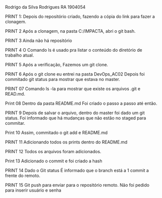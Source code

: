 Rodrigo da Silva Rodrigues
RA 1904054

PRINT 1: 
Depois do repositório criado, fazendo a cópia do link para fazer a clonagem.

PRINT 2
Após a clonagem, na pasta C:/IMPACTA, abri o git bash.

PRINT 3
Ainda não há repositório

PRINT 4
O Comando ls é usado pra listar o conteúdo do diretório de trabalho atual.

PRINT 5
Após a verificação, 
Fazemos um git clone.

PRINT 6
Após o git clone eu entrei na pasta DevOps_AC02
Depois foi commitado git status para mostrar que estava no master.

PRINT 07
Comando ls -la para mostrar que existe os arquivos .git e READ.md.

Print 08
Dentro da pasta README.md 
Foi criado o passo a passo até então.

PRINT 9
Depois de salvar o arquivo, dentro do master foi dado um git status. 
Foi informado que há mudanças que não estão no staged para commitar. 

Print 10
Assim, commitado o git add e README.md

PRINT 11
Adicionando todos os prints dentro do README.md

PRINT 12
Todos os arquivos foram adicionados.

Print 13 
Adicionado o commit e foi criado a hash

PRINT 14
Dado o Git status 
É informado que o branch está a 1 commit a frente do remoto.

PRINT 15
Git push para enviar para o repositório remoto. 
Não foi pedido para inserir usuário e senha

